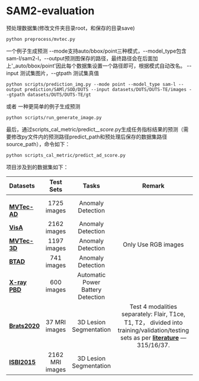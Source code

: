 # SAM2-evaluation

预处理数据集(修改文件夹目录root，和保存的目录save)
```
python preprocess/mvtec.py
```

一个例子生成预测
--mode支持auto/bbox/point三种模式，--model_type包含sam-l/sam2-l，--output预测图保存的路径，最终路径会在后面加上'_auto/bbox/point'因此每个数据集设置一个路径即可，根据模式自动改名。
--input 测试集图片，--gtpath 测试集真值

```
python scripts/prediction_img.py --mode point --model_type sam-l --output prediction/SAMl/SOD/DUTS --input datasets/DUTS/DUTS-TE/images --gtpath datasets/DUTS/DUTS-TE/gt
```

或者 一种更简单的例子生成预测

```
python scripts/run_generate_image.py
```

最后，通过scripts_cal_metric/predict_*_score*.py生成任务指标结果的预测（需要修改py文件内的预测路径predict_path和预处理后保存的数据集路径source_path），命令如下：
```
python scripts_cal_metric/predict_ad_score.py
```

项目涉及到的数据集如下：

| Datasets                                                                                                                                            |    Test Sets     |              Tasks               |                                                                 Remark                                                                  |
|:----------------------------------------------------------------------------------------------------------------------------------------------------|:----------------:|:--------------------------------:|:---------------------------------------------------------------------------------------------------------------------------------------:|
| <br> [**MVTec-AD**](https://www.mvtec.com/company/research/datasets/mvtec-ad) <br>                                                                  |   1725 images    |        Anomaly Detection         |                                                                                                                                         |
| [**VisA**](https://github.com/amazon-science/spot-diff)                                                                                             |   2162 images    |        Anomaly Detection         |                                                                                                                                         |
| [**MVTec-3D**](https://www.mvtec.com/company/research/datasets/mvtec-3d-ad)                                                                         |   1197 images    |        Anomaly Detection         |                                                           Only Use RGB images                                                           |
| [**BTAD**](https://ieeexplore.ieee.org/abstract/document/9576231)                                                                                   |    741 images    |        Anomaly Detection         |                                                                                                                                         |
| [**X-ray PBD**](https://github.com/Xiaoqi-Zhao-DLUT/X-ray-PBD)                                                                                      |    600 images    |        Automatic Power Battery Detection         |                                                                                                                                         |
| [**Brats2020**](https://www.med.upenn.edu/cbica/brats2020/)                                                                                         |  37 MRI images   | 3D Lesion Segmentation  | Test 4 modalities separately: Flair, T1ce, T1, T2， divided into training/validation/testing sets as per [**literature**](https://link.springer.com/chapter/10.1007/978-3-031-43901-8_32#Sec5) — 315/16/37. |
| [**ISBI2015**](https://smart-stats-tools.org/lesion-challenge-2015)                                                                                 | 2162 MRI  images |    3D Lesion Segmentation        |                                                                                                                                         |



 